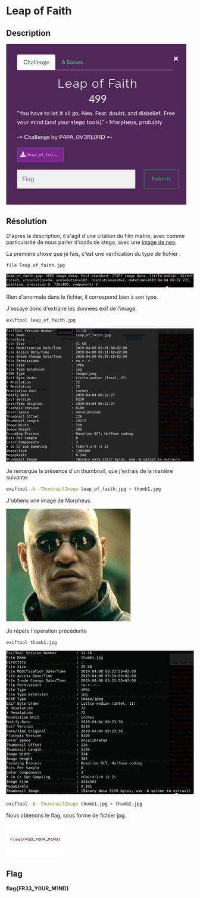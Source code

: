 # Leap of Faith

## Description

![leap_of_faith - SwampCTF'19](pres.png)

## Résolution

D'apres la description, il s'agit d'une citation du film matrix, avec comme particularité de nous parler d'outils de stego, avec une [image de neo](src/leap_of_faith.jpeg).

La première chose que je fais, c'est une verification du type de fichier :
```bash
file leap_of_faith.jpg
```
![step1 - SwampCTF'19](step1.png)

Rien d'anormale dans le fichier, il correspond bien à son type.

J'essaye donc d'extraire les données exif de l'image.
```bash
exiftool leap_of_faith.jpg
```

![step2 - SwampCTF'19](step2.png)

Je remarque la présence d'un thumbnail, que j'extrais de la manière suivante:
```bash
exiftool -b -ThumbnailImage leap_of_faith.jpg > thumb1.jpg
```
J'obtiens une image de Morpheus.

![morpheus - SwampCTF'19](src/thumb1.jpg)

Je répète l'opération précédente
```bash
exiftool thumb1.jpg
```
![step3 - SwampCTF'19](step3.png)

```bash
exiftool -b -ThumbnailImage thumb1.jpg > thumb2.jpg
```
Nous obtenons le flag, sous forme de fichier jpg.

![flag - SwampCTF'19](src/thumb2.jpg)

## Flag

**flag{FR33_Y0UR_M1ND}**

